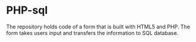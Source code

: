 # PHP-sql

The repository holds code of a form that is built with HTML5 and PHP. The form takes users input and transfers the information to SQL database.
